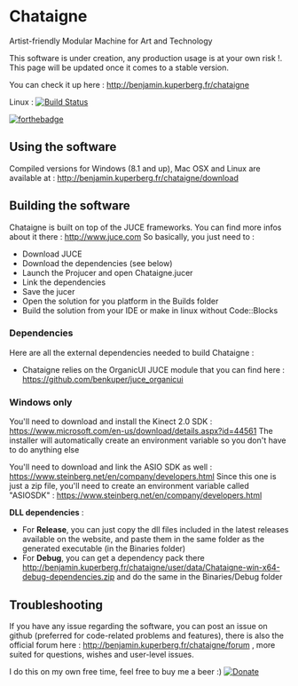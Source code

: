 # Chataigne
Artist-friendly Modular Machine for Art and Technology

This software is under creation, any production usage is at your own risk !.
This page will be updated once it comes to a stable version.

You can check it up here : http://benjamin.kuperberg.fr/chataigne

Linux : [![Build Status](https://travis-ci.org/benkuper/Chataigne.svg?branch=master)](https://travis-ci.org/benkuper/Chataigne)

[![forthebadge](http://forthebadge.com/images/badges/gluten-free.svg)](http://forthebadge.com)


## Using the software

Compiled versions for Windows (8.1 and up), Mac OSX and Linux are available at : http://benjamin.kuperberg.fr/chataigne/download


## Building the software

Chataigne is built on top of the JUCE frameworks. You can find more infos about it there : http://www.juce.com
So basically, you just need to :
  - Download JUCE
  - Download the dependencies (see below)
  - Launch the Projucer and open Chataigne.jucer
  - Link the dependencies
  - Save the jucer
  - Open the solution for you platform in the Builds folder
  - Build the solution from your IDE or make in linux without Code::Blocks

### Dependencies

Here are all the external dependencies needed to build Chataigne :
  - Chataigne relies on the OrganicUI JUCE module that you can find here : https://github.com/benkuper/juce_organicui

### Windows only ###
You'll need to download and install the Kinect 2.0 SDK : https://www.microsoft.com/en-us/download/details.aspx?id=44561
The installer will automatically create an environment variable so you don't have to do anything else

You'll need to download and link the ASIO SDK as well : https://www.steinberg.net/en/company/developers.html 
Since this one is just a zip file, you'll need to create an environment variable called "ASIOSDK" : https://www.steinberg.net/en/company/developers.html

**DLL dependencies** :
  - For **Release**, you can just copy the dll files included in the latest releases available on the website, and paste them in the same folder as the generated executable (in the Binaries folder)
  - For **Debug**, you can get a dependency pack there http://benjamin.kuperberg.fr/chataigne/user/data/Chataigne-win-x64-debug-dependencies.zip and do the same in the Binaries/Debug folder
  
  
## Troubleshooting ##

If you have any issue regarding the software, you can post an issue on github (preferred for code-related problems and features),
there is also the official forum here : http://benjamin.kuperberg.fr/chataigne/forum , more suited for questions, wishes and user-level issues.



I do this on my own free time, feel free to buy me a beer :)
[![Donate](https://img.shields.io/badge/Donate-PayPal-green.svg)](https://www.paypal.com/cgi-bin/webscr?cmd=_donations&business=KLQ6QBDF3ZL2W&lc=FR&item_name=Chataigne&item_number=chataigne%2dgithub&currency_code=EUR&bn=PP%2dDonationsBF%3adonate%2epng%3aNonHosted)

